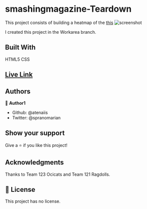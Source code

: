 # smashingmagazine-Teardown
This project consists of building a heatmap of the [this](https://www.smashingmagazine.com/)
![screenshot](.assets/things/screenshoot.PNG)


I created this project in the Workarea branch.

## Built With

HTML5
CSS


## [Live Link](https://rawcdn.githack.com/atenaiis/smashingmagazine-Teardown/680d7e785affae2f2d47d72813651df88880b8d9/style.html)

## Authors

👤 **Author1**

- Github: @atenaiis
- Twitter: @spranomarian



## Show your support

Give a ⭐️ if you like this project!

## Acknowledgments

Thanks to Team 123 Ocicats and Team 121 Ragdolls.

## 📝 License

This project has no license.
